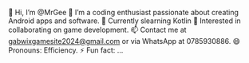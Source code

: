 👋 Hi, I’m @MrGee
👀 I’m a coding enthusiast passionate about creating Android apps and software.
🌱 Currently slearning Kotlin
💞️ Interested in collaborating on game development.
📫 Contact me at gabwixgamesite2024@gmail.com or via WhatsApp at 0785930886.
😄 Pronouns: Efficiency.
⚡ Fun fact: ...
<!--- gabrielle247/gabrielle247 is a ✨ special ✨ repository because its `README.md` (this file) appears on your GitHub profile. You can click the Preview link to take a look at your changes. --->
